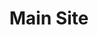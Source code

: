 ---
title: Main Site
layout: forward
icon: fas fa-info-circle
order: 4
target: https://ah07.xyz
targetname: ah07.xyz
---